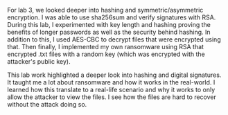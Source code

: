 For lab 3, we looked deeper into hashing and symmetric/asymmetric encryption. I was able to use sha256sum and verify signatures with RSA. During this lab, I experimented with key length and hashing proving the benefits of longer passwords as well as the security behind hashing. In addition to this, I used AES-CBC to decrypt files that were encrypted using that. Then finally, I implemented my own ransomware using RSA that encrypted .txt files with a random key (which was encrypted with the attacker's public key). 

This lab work highlighted a deeper look into hashing and digital signatures. It taught me a lot about ransomware and how it works in the real-world. I learned how this translate to a real-life scenario and why it works to only allow the attacker to view the files. I see how the files are hard to recover without the attack doing so. 
